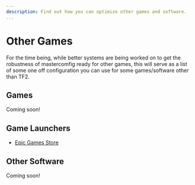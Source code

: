 ```yaml
---
description: Find out how you can optimize other games and software.
...
```


# Other Games

For the time being, while better systems are being worked on to get the robustness of mastercomfig ready for other games, this will serve as a list of some one off configuration you can use for some games/software other than TF2.

## Games

Coming soon!

## Game Launchers

* [Epic Games Store](./egs.md)

## Other Software

Coming soon!

